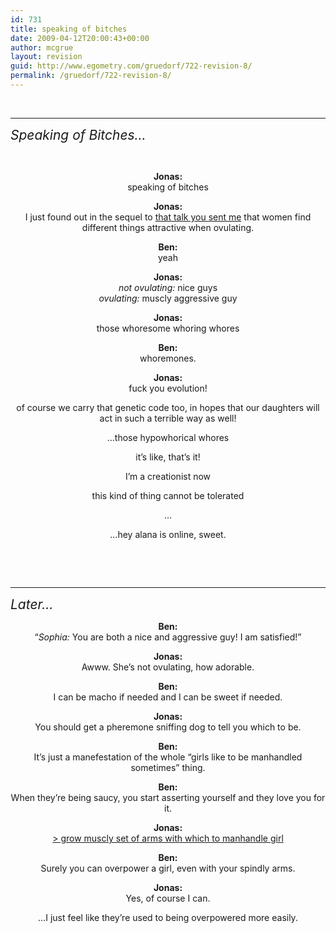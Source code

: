 ```yaml
---
id: 731
title: speaking of bitches
date: 2009-04-12T20:00:43+00:00
author: mcgrue
layout: revision
guid: http://www.egometry.com/gruedorf/722-revision-8/
permalink: /gruedorf/722-revision-8/
---
```

 

* * *

<span style="font-size: 150%;"><em>Speaking of Bitches&#8230;</em></span></p> 

 

<p style="text-align: center; ">
  <strong>Jonas:</strong><br /> speaking of bitches
</p>

<p style="text-align: center; ">
  <strong> Jonas:</strong><br /> I just found out in the sequel to <a href="http://www.boingboing.net/2009/03/13/stanfords-sapolsky-o.html" target="_blank">that talk you sent me</a> that women find different things attractive when ovulating.
</p>

<p style="text-align: center; ">
  <strong> Ben:</strong><br /> yeah
</p>

<p style="text-align: center; ">
  <strong> Jonas:</strong><br /> <em> not ovulating:</em> nice guys<br /> <em> ovulating:</em> muscly aggressive guy
</p>

<p style="text-align: center; ">
  <strong>Jonas:</strong><br /> those whoresome whoring whores
</p>

<p style="text-align: center; ">
  <strong> Ben:</strong><br /> whoremones.
</p>

<p style="text-align: center; ">
  <strong>Jonas:</strong><br /> fuck you evolution!
</p>

<p style="text-align: center; ">
  of course we carry that genetic code too, in hopes that our daughters will act in such a terrible way as well!
</p>

<p style="text-align: center; ">
  &#8230;those hypowhorical whores
</p>

<p style="text-align: center; ">
  it&#8217;s like, that&#8217;s it!
</p>

<p style="text-align: center; ">
  I&#8217;m a creationist now
</p>

<p style="text-align: center; ">
  this kind of thing cannot be tolerated
</p>

<p style="text-align: center; ">
  &#8230;
</p>

<p style="text-align: center; ">
  &#8230;hey alana is online, sweet.
</p>

<p style="text-align: center; ">
  <!--more-->
</p>

 

 

* * *

<span style="font-size: 150%;"><em>Later&#8230;</em></span></p> 

<p style="text-align: center; ">
  <strong>Ben:</strong><br /> &#8220;<em>Sophia:</em> You are both a nice and aggressive guy! I am satisfied!&#8221;
</p>

<p style="text-align: center; ">
  <strong>Jonas:</strong><br /> Awww. She&#8217;s not ovulating, how adorable.
</p>

<p style="text-align: center; ">
  <strong>Ben:</strong><br /> I can be macho if needed and I can be sweet if needed.
</p>

<p style="text-align: center; ">
  <strong>Jonas:</strong><br /> You should get a pheremone sniffing dog to tell you which to be.
</p>

<p style="text-align: center; ">
  <strong>Ben:</strong><br /> It&#8217;s just a manefestation of the whole &#8220;girls like to be manhandled sometimes&#8221; thing.
</p>

<p style="text-align: center; ">
  <strong>Ben:</strong><br /> When they&#8217;re being saucy, you start asserting yourself and they love you for it.
</p>

<p style="text-align: center; ">
  <strong>Jonas:</strong><br /> <a href="http://www.mspaintadventures.com/?s=1&#038;p=000005" target="_blank">> grow muscly set of arms with which to manhandle girl</a>
</p>

<p style="text-align: center; ">
  <strong>Ben:</strong><br /> Surely you can overpower a girl, even with your spindly arms.
</p>

<p style="text-align: center; ">
  <strong>Jonas:</strong><br /> Yes, of course I can.
</p>

<p style="text-align: center; ">
  &#8230;I just feel like they&#8217;re used to being overpowered more easily.
</p>